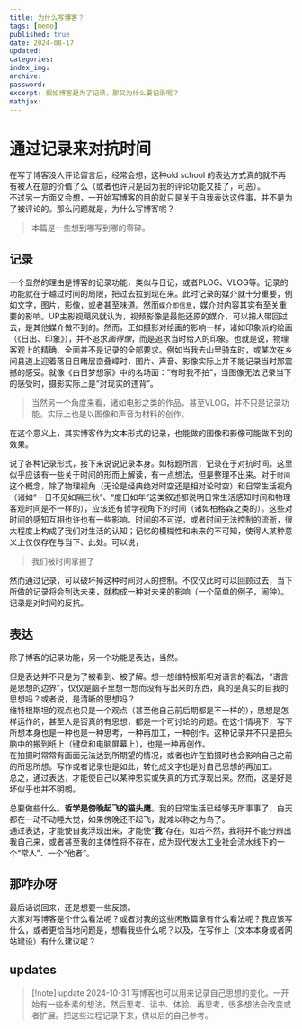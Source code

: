 ```yaml
---
title: 为什么写博客？
tags: [memo]
published: true
date: 2024-08-17
updated:
categories:
index_img:
archive:
password:
excerpt: 假如博客是为了记录，那又为什么要记录呢？
mathjax:
---
```

# 通过记录来对抗时间 

在写了博客没人评论留言后，经常会想，这种old school 的表达方式真的就不再有被人在意的价值了么（或者也许只是因为我的评论功能又挂了，可恶）。  
不过另一方面又会想，一开始写博客的目的就只是关于自我表达这件事，并不是为了被评论的。那么问题就是，为什么写博客呢？

> 本篇是一些想到哪写到哪的零碎。
## 记录
一个显然的理由是博客的记录功能，类似与日记，或者PLOG、VLOG等。记录的功能就在于越过时间的局限，把过去拉到现在来。此时记录的媒介就十分重要，例如文字，图片，影像，或者甚至味道。然而`媒介即信息`，媒介对内容其实有至关重要的影响。UP主影视飓风就认为，视频影像是最能还原的媒介，可以把人带回过去，是其他媒介做不到的。然而，正如摄影对绘画的影响一样，诸如印象派的绘画（《日出、印象》），并不追求*画得像*，而是追求当时给人的印象。也就是说，物理客观上的精确、全面并不是记录的全部要求。例如当我去山里骑车时，或某次在乡间县道上迎着落日目睹层峦叠嶂时，图片、声音、影像实际上并不能记录当时那震撼的感受。就像《白日梦想家》中的名场面：“有时我不拍”，当图像无法记录当下的感受时，摄影实际上是“对现实的违背”。
>  当然另一个角度来看，诸如电影之类的作品，甚至VLOG，并不只是记录功能，实际上也是以图像和声音为材料的创作。

在这个意义上，其实博客作为文本形式的记录，也能做的图像和影像可能做不到的效果。

说了各种记录形式，接下来说说记录本身。如标题所言，记录在于对抗时间。这里似乎应该有一些关于时间的形而上解读，有一点想法，但是整理不出来。对于`时间`这个概念，除了物理视角（无论是经典绝对时空还是相对论时空）和日常生活视角（诸如“一日不见如隔三秋”、“度日如年”这类叙述都说明日常生活感知时间和物理客观时间是不一样的），应该还有哲学视角下的时间（诸如柏格森之类的）。这些对时间的感知互相也许也有一些影响。时间的不可逆，或者时间无法控制的流逝，很大程度上构成了我们对生活的认知；记忆的模糊性和未来的不可知，使得人某种意义上仅仅存在与当下、此处。可以说，
> 我们被时间掌握了

然而通过记录，可以破坏掉这种时间对人的控制。不仅仅此时可以回顾过去，当下所做的记录将会到达未来，就构成一种对未来的影响（一个简单的例子，闹钟）。记录是对时间的反抗。

## 表达
除了博客的记录功能，另一个功能是表达，当然。

但是表达并不只是为了被看到、被了解。想一想维特根斯坦对语言的看法，“语言是思想的边界”，仅仅是脑子里想一想而没有写出来的东西，真的是真实的自我的思想吗？或者说，是清晰的思想吗？  
维特根斯坦的观点也只是一个观点（甚至他自己前后期都是不一样的），思想是怎样运作的，甚至人是否真的有思想，都是一个可讨论的问题。在这个情境下，写下所想本身也是一种也是一种思考，一种再加工，一种创作。这种记录并不只是把头脑中的搬到纸上（键盘和电脑屏幕上），也是一种再创作。  
在拍摄时常常有画面无法达到所期望的情况，或者也许在拍摄时也会影响自己之前的所思所想。写作或者记录也是如此，转化成文字也是对自己思想的再加工。  
总之，通过表达，才能使自己以某种忠实或失真的方式浮现出来。然而，这是好是坏似乎也并不明朗。  

总要做些什么。**哲学是傍晚起飞的猫头鹰**。我的日常生活已经够无所事事了，白天都在一动不动睡大觉，如果傍晚还不起飞，就难以称之为鸟了。  
通过表达，才能使自我浮现出来，才能使“**我**”存在。如若不然，我将并不能分辨出我自己来，或者甚至我的主体性将不存在，成为现代发达工业社会流水线下的一个“常人”、一个“他者”。

## 那咋办呀
最后话说回来，还是想要一些反馈。  
大家对写博客是个什么看法呢？或者对我的这些闲散篇章有什么看法呢？我应该写什么，或者更恰当地问题是，想看我些什么呢？以及，在写作上（文本本身或者网站建设）有什么建议呢？

## updates
> [!note] update 2024-10-31
> 写博客也可以用来记录自己思想的变化。一开始有一些朴素的想法，然后思考、读书、体验、再思考，很多想法会改变或者扩展。把这些过程记录下来，供以后的自己参考。
